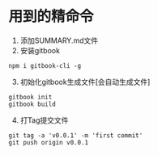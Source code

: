 # 用到的精命令
1. 添加SUMMARY.md文件
2. 安装gitbook

```
npm i gitbook-cli -g
```
3. 初始化gitbook生成文件[会自动生成文件]
```
gitbook init
gitbook build
```
4. 打Tag提交文件
```
git tag -a 'v0.0.1' -m 'first commit'
git push origin v0.0.1
```